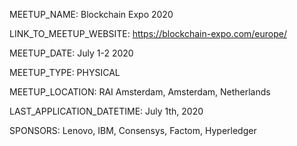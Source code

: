 MEETUP_NAME: Blockchain Expo 2020

LINK_TO_MEETUP_WEBSITE: https://blockchain-expo.com/europe/

MEETUP_DATE: July 1-2 2020

MEETUP_TYPE: PHYSICAL

MEETUP_LOCATION: RAI Amsterdam, Amsterdam, Netherlands

LAST_APPLICATION_DATETIME: July 1th, 2020

SPONSORS: Lenovo, IBM, Consensys, Factom, Hyperledger
